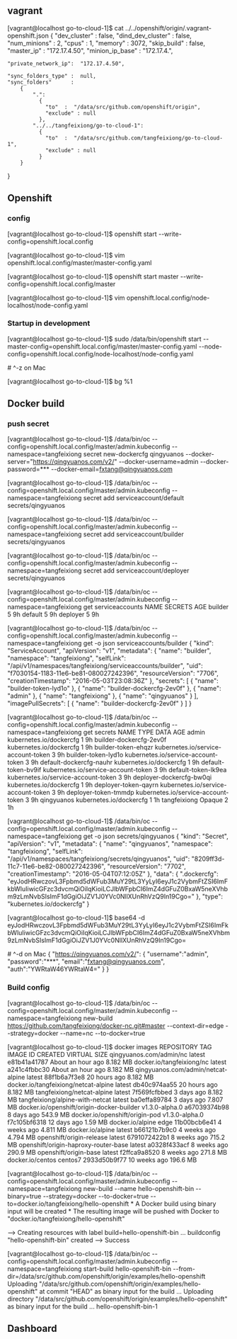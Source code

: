 
## vagrant

[vagrant@localhost go-to-cloud-1]$ cat ../../openshift/origin/.vagrant-openshift.json 
{
    "dev_cluster"       :  false,
    "dind_dev_cluster"  :  false,
    "num_minions"       :  2,
    "cpus"              :  1,
    "memory"            :  3072,
    "skip_build"        :  false,
    "master_ip"         :  "172.17.4.50",
    "minion_ip_base"    :  "172.17.4.",

    "private_network_ip":  "172.17.4.50",

    "sync_folders_type" :  null,
    "sync_folders"      : 
        {
            ".":
              {
                "to"  :  "/data/src/github.com/openshift/origin",
                "exclude" : null
              },
            "../../tangfeixiong/go-to-cloud-1":
              {
                "to"  :  "/data/src/github.com/tangfeixiong/go-to-cloud-1",
                "exclude" : null
              }
        }
}


## Openshift

### config

[vagrant@localhost go-to-cloud-1]$ openshift start --write-config=openshift.local.config

[vagrant@localhost go-to-cloud-1]$ vim openshift.local.config/master/master-config.yaml

[vagrant@localhost go-to-cloud-1]$ openshift start master --write-config=openshift.local.config/master
 
[vagrant@localhost go-to-cloud-1]$ vim openshift.local.config/node-localhost/node-config.yaml

### Startup in development

[vagrant@localhost go-to-cloud-1]$ sudo /data/bin/openshift start --master-config=openshift.local.config/master/master-config.yaml --node-config=openshift.local.config/node-localhost/node-config.yaml

\# ^-z on Mac

[vagrant@localhost go-to-cloud-1]$ bg %1


## Docker build

### push secret

[vagrant@localhost go-to-cloud-1]$ /data/bin/oc --config=openshift.local.config/master/admin.kubeconfig --namespace=tangfeixiong secret new-dockercfg qingyuanos --docker-server="https://qingyuanos.com/v2/" --docker-username=admin --docker-password=*** --docker-email=fxtang@qingyuanos.com

[vagrant@localhost go-to-cloud-1]$ /data/bin/oc --config=openshift.local.config/master/admin.kubeconfig --namespace=tangfeixiong secret add serviceaccount/default secrets/qingyuanos

[vagrant@localhost go-to-cloud-1]$ /data/bin/oc --config=openshift.local.config/master/admin.kubeconfig --namespace=tangfeixiong secret add serviceaccount/builder secrets/qingyuanos

[vagrant@localhost go-to-cloud-1]$ /data/bin/oc --config=openshift.local.config/master/admin.kubeconfig --namespace=tangfeixiong secret add serviceaccount/deployer secrets/qingyuanos

[vagrant@localhost go-to-cloud-1]$ /data/bin/oc --config=openshift.local.config/master/admin.kubeconfig --namespace=tangfeixiong get serviceaccounts
NAME       SECRETS   AGE
builder    5         9h
default    5         9h
deployer   5         9h

[vagrant@localhost go-to-cloud-1]$ /data/bin/oc --config=openshift.local.config/master/admin.kubeconfig --namespace=tangfeixiong get -o json serviceaccounts/builder
{
    "kind": "ServiceAccount",
    "apiVersion": "v1",
    "metadata": {
        "name": "builder",
        "namespace": "tangfeixiong",
        "selfLink": "/api/v1/namespaces/tangfeixiong/serviceaccounts/builder",
        "uid": "f7030154-1183-11e6-be81-080027242396",
        "resourceVersion": "7706",
        "creationTimestamp": "2016-05-03T23:08:36Z"
    },
    "secrets": [
        {
            "name": "builder-token-lyd1o"
        },
        {
            "name": "builder-dockercfg-2ev0f"
        },
        {
            "name": "admin"
        },
        {
            "name": "tangfeixiong"
        },
        {
            "name": "qingyuanos"
        }
    ],
    "imagePullSecrets": [
        {
            "name": "builder-dockercfg-2ev0f"
        }
    ]
}


[vagrant@localhost go-to-cloud-1]$ /data/bin/oc --config=openshift.local.config/master/admin.kubeconfig --namespace=tangfeixiong get secrets
NAME                       TYPE                                  DATA      AGE
admin                      kubernetes.io/dockercfg               1         9h
builder-dockercfg-2ev0f    kubernetes.io/dockercfg               1         9h
builder-token-ehqzr        kubernetes.io/service-account-token   3         9h
builder-token-lyd1o        kubernetes.io/service-account-token   3         9h
default-dockercfg-nauhr    kubernetes.io/dockercfg               1         9h
default-token-bv9if        kubernetes.io/service-account-token   3         9h
default-token-lk9ea        kubernetes.io/service-account-token   3         9h
deployer-dockercfg-bw0qi   kubernetes.io/dockercfg               1         9h
deployer-token-qayrn       kubernetes.io/service-account-token   3         9h
deployer-token-tmmdp       kubernetes.io/service-account-token   3         9h
qingyuanos                 kubernetes.io/dockercfg               1         1h
tangfeixiong               Opaque                                2         1h



[vagrant@localhost go-to-cloud-1]$ /data/bin/oc --config=openshift.local.config/master/admin.kubeconfig --namespace=tangfeixiong get -o json secrets/qingyuanos
{
    "kind": "Secret",
    "apiVersion": "v1",
    "metadata": {
        "name": "qingyuanos",
        "namespace": "tangfeixiong",
        "selfLink": "/api/v1/namespaces/tangfeixiong/secrets/qingyuanos",
        "uid": "8209ff3d-11c7-11e6-be82-080027242396",
        "resourceVersion": "7702",
        "creationTimestamp": "2016-05-04T07:12:05Z"
    },
    "data": {
        ".dockercfg": "eyJodHRwczovL3Fpbmd5dWFub3MuY29tL3YyLyI6eyJ1c2VybmFtZSI6ImFkbWluIiwicGFzc3dvcmQiOiIqKioiLCJlbWFpbCI6ImZ4dGFuZ0BxaW5neXVhbm9zLmNvbSIsImF1dGgiOiJZV1J0YVc0NllXUnRhVzQ9In19Cgo="
    },
    "type": "kubernetes.io/dockercfg"
}

[vagrant@localhost go-to-cloud-1]$ base64 -d
eyJodHRwczovL3Fpbmd5dWFub3MuY29tL3YyLyI6eyJ1c2VybmFtZSI6ImFkbWluIiwicGFzc3dvcmQiOiIqKioiLCJlbWFpbCI6ImZ4dGFuZ0BxaW5neXVhbm9zLmNvbSIsImF1dGgiOiJZV1J0YVc0NllXUnRhVzQ9In19Cgo=

\# ^-d on Mac
{
    "https://qingyuanos.com/v2/": {
	    "username":"admin",
		"password":"***",
		"email":"fxtang@qingyuanos.com",
		"auth":"YWRtaW46YWRtaW4="
	}
}

### Build config

[vagrant@localhost go-to-cloud-1]$ /data/bin/oc --config=openshift.local.config/master/admin.kubeconfig --namespace=tangfeixiong new-build https://github.com/tangfeixiong/docker-nc.git#master --context-dir=edge --strategy=docker --name=nc --to-docker=true


[vagrant@localhost go-to-cloud-1]$ docker images
REPOSITORY                                  TAG                 IMAGE ID            CREATED             VIRTUAL SIZE
qingyuanos.com/admin/nc                     latest              e81b41a41787        About an hour ago   8.182 MB
docker.io/tangfeixiong/nc                   latest              a241c4fbbc30        About an hour ago   8.182 MB
qingyuanos.com/admin/netcat-alpine          latest              88f1b6a7f3e8        20 hours ago        8.182 MB
docker.io/tangfeixiong/netcat-alpine        latest              db40c974aa55        20 hours ago        8.182 MB
tangfeixiong/netcat-alpine                  latest              7f569fcfbbed        3 days ago          8.182 MB
tangfeixiong/alpine-with-netcat             latest              ba0effa89784        3 days ago          7.807 MB
docker.io/openshift/origin-docker-builder   v1.3.0-alpha.0      a67039374b98        8 days ago          543.9 MB
docker.io/openshift/origin-pod              v1.3.0-alpha.0      f7c105bf6318        12 days ago         1.59 MB
docker.io/alpine                            edge                11b00bcb6e41        4 weeks ago         4.811 MB
docker.io/alpine                            latest              b66121b7b9c0        4 weeks ago         4.794 MB
openshift/origin-release                    latest              6791072422b1        8 weeks ago         715.2 MB
openshift/origin-haproxy-router-base        latest              a0328f433acf        8 weeks ago         290.9 MB
openshift/origin-base                       latest              f2ffca9a8520        8 weeks ago         271.8 MB
docker.io/centos                            centos7             2933d50b9f77        10 weeks ago        196.6 MB


[vagrant@localhost go-to-cloud-1]$ /data/bin/oc --config=openshift.local.config/master/admin.kubeconfig --namespace=tangfeixiong new-build --name hello-openshift-bin --binary=true --strategy=docker --to-docker=true --to=docker.io/tangfeixiong/hello-openshift
    * A Docker build using binary input will be created
      * The resulting image will be pushed with Docker to "docker.io/tangfeixiong/hello-openshift"

--> Creating resources with label build=hello-openshift-bin ...
    buildconfig "hello-openshift-bin" created
--> Success

[vagrant@localhost go-to-cloud-1]$ /data/bin/oc --config=openshift.local.config/master/admin.kubeconfig --namespace=tangfeixiong start-build hello-openshift-bin  --from-dir=/data/src/github.com/openshift/origin/examples/hello-openshift
Uploading "/data/src/github.com/openshift/origin/examples/hello-openshift" at commit "HEAD" as binary input for the build ...
Uploading directory "/data/src/github.com/openshift/origin/examples/hello-openshift" as binary input for the build ...
hello-openshift-bin-1



## Dashboard
